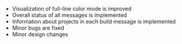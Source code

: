 - Visualization of full-line color mode is improved
- Overall status of all messages is implemented
- Information about projects in each build message is implemented
- Minor bugs are fixed
- Minor design changes